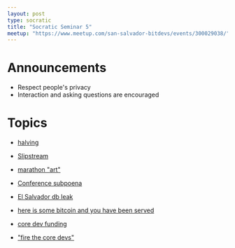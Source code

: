 ```yaml
---
layout: post
type: socratic
title: "Socratic Seminar 5"
meetup: "https://www.meetup.com/san-salvador-bitdevs/events/300029038/"
---
```


# Announcements

- Respect people's privacy
- Interaction and asking questions are encouraged

# Topics

- [halving](https://bitcoin.clarkmoody.com/dashboard/)

- [Slipstream](https://twitter.com/marathondh/status/1760760058281910309?s=46)
- [marathon "art"](https://mempool.space/block/0000000000000000000341cc26cda4af82cd25f7063c448772228cbf2836915b?audit=false)

- [Conference subpoena](https://x.com/peterktodd/status/1778068726920753468)
- [El Salvador db leak](https://x.com/nicolasburtey/status/1778237880269234290)
- [here is some bitcoin and you have been served](https://krebsonsecurity.com/2024/01/heres-some-bitcoin-oh-and-youve-been-served/)

- [core dev funding](https://primal.net/e/note15438rk5vqgc3reg6sqp5fjz2tgtyv2vmvgjfa2rgn8sznksykdxse2y769)
- ["fire the core devs"](https://primal.net/e/note1t7vua648c3h8tdrktgnxynr8teyylh5xhe0ddvkcvqz4ulyyvcrsuen44a)
